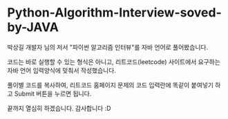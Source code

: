 # Python-Algorithm-Interview-soved-by-JAVA
박상길 개발자 님의 저서 "파이썬 알고리즘 인터뷰"를 자바 언어로 풀어봤습니다.

코드는 바로 실행할 수 있는 형식은 아니고, 리트코드(leetcode) 사이트에서 요구하는
자바 언어 입력양식에 맞춰서 작성했습니다.

풀이별 코드를 복사하여, 리트코드 홈페이지 문제의 코드 입력란에 똑같이 붙여넣기 하고 Submit 버튼을 누르면 됩니다.

끝까지 열심히 하겠습니다. 감사합니다 :D
